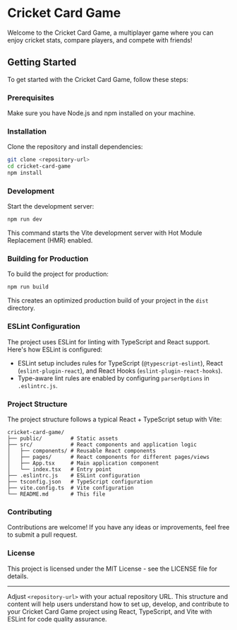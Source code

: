 
# Cricket Card Game

Welcome to the Cricket Card Game, a multiplayer game where you can enjoy cricket stats, compare players, and compete with friends!

## Getting Started

To get started with the Cricket Card Game, follow these steps:

### Prerequisites

Make sure you have Node.js and npm installed on your machine.

### Installation

Clone the repository and install dependencies:

```bash
git clone <repository-url>
cd cricket-card-game
npm install
```

### Development

Start the development server:

```bash
npm run dev
```

This command starts the Vite development server with Hot Module Replacement (HMR) enabled.

### Building for Production

To build the project for production:

```bash
npm run build
```

This creates an optimized production build of your project in the `dist` directory.

### ESLint Configuration

The project uses ESLint for linting with TypeScript and React support. Here's how ESLint is configured:

- ESLint setup includes rules for TypeScript (`@typescript-eslint`), React (`eslint-plugin-react`), and React Hooks (`eslint-plugin-react-hooks`).
- Type-aware lint rules are enabled by configuring `parserOptions` in `.eslintrc.js`.

### Project Structure

The project structure follows a typical React + TypeScript setup with Vite:

```
cricket-card-game/
├── public/         # Static assets
├── src/            # React components and application logic
│   ├── components/ # Reusable React components
│   ├── pages/      # React components for different pages/views
│   ├── App.tsx     # Main application component
│   └── index.tsx   # Entry point
├── .eslintrc.js    # ESLint configuration
├── tsconfig.json   # TypeScript configuration
├── vite.config.ts  # Vite configuration
└── README.md       # This file
```

### Contributing

Contributions are welcome! If you have any ideas or improvements, feel free to submit a pull request.

### License

This project is licensed under the MIT License - see the LICENSE file for details.

---

Adjust `<repository-url>` with your actual repository URL. This structure and content will help users understand how to set up, develop, and contribute to your Cricket Card Game project using React, TypeScript, and Vite with ESLint for code quality assurance.